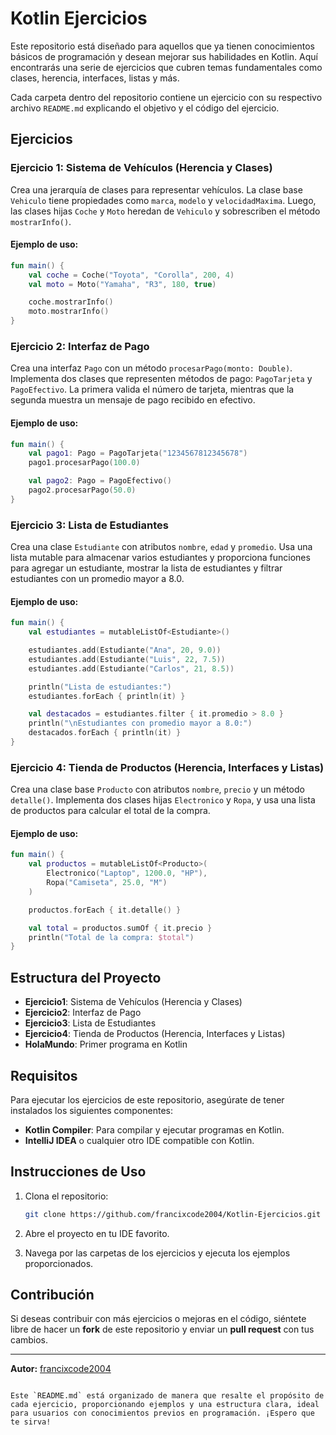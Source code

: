 # Kotlin Ejercicios

Este repositorio está diseñado para aquellos que ya tienen conocimientos básicos de programación y desean mejorar sus habilidades en Kotlin. Aquí encontrarás una serie de ejercicios que cubren temas fundamentales como clases, herencia, interfaces, listas y más.

Cada carpeta dentro del repositorio contiene un ejercicio con su respectivo archivo `README.md` explicando el objetivo y el código del ejercicio.

## Ejercicios

### **Ejercicio 1: Sistema de Vehículos (Herencia y Clases)**

Crea una jerarquía de clases para representar vehículos. La clase base `Vehiculo` tiene propiedades como `marca`, `modelo` y `velocidadMaxima`. Luego, las clases hijas `Coche` y `Moto` heredan de `Vehiculo` y sobrescriben el método `mostrarInfo()`.

#### Ejemplo de uso:
```kotlin
fun main() {
    val coche = Coche("Toyota", "Corolla", 200, 4)
    val moto = Moto("Yamaha", "R3", 180, true)

    coche.mostrarInfo()
    moto.mostrarInfo()
}
```

### **Ejercicio 2: Interfaz de Pago**

Crea una interfaz `Pago` con un método `procesarPago(monto: Double)`. Implementa dos clases que representen métodos de pago: `PagoTarjeta` y `PagoEfectivo`. La primera valida el número de tarjeta, mientras que la segunda muestra un mensaje de pago recibido en efectivo.

#### Ejemplo de uso:
```kotlin
fun main() {
    val pago1: Pago = PagoTarjeta("1234567812345678")
    pago1.procesarPago(100.0)

    val pago2: Pago = PagoEfectivo()
    pago2.procesarPago(50.0)
}
```

### **Ejercicio 3: Lista de Estudiantes**

Crea una clase `Estudiante` con atributos `nombre`, `edad` y `promedio`. Usa una lista mutable para almacenar varios estudiantes y proporciona funciones para agregar un estudiante, mostrar la lista de estudiantes y filtrar estudiantes con un promedio mayor a 8.0.

#### Ejemplo de uso:
```kotlin
fun main() {
    val estudiantes = mutableListOf<Estudiante>()

    estudiantes.add(Estudiante("Ana", 20, 9.0))
    estudiantes.add(Estudiante("Luis", 22, 7.5))
    estudiantes.add(Estudiante("Carlos", 21, 8.5))

    println("Lista de estudiantes:")
    estudiantes.forEach { println(it) }

    val destacados = estudiantes.filter { it.promedio > 8.0 }
    println("\nEstudiantes con promedio mayor a 8.0:")
    destacados.forEach { println(it) }
}
```

### **Ejercicio 4: Tienda de Productos (Herencia, Interfaces y Listas)**

Crea una clase base `Producto` con atributos `nombre`, `precio` y un método `detalle()`. Implementa dos clases hijas `Electronico` y `Ropa`, y usa una lista de productos para calcular el total de la compra.

#### Ejemplo de uso:
```kotlin
fun main() {
    val productos = mutableListOf<Producto>(
        Electronico("Laptop", 1200.0, "HP"),
        Ropa("Camiseta", 25.0, "M")
    )

    productos.forEach { it.detalle() }

    val total = productos.sumOf { it.precio }
    println("Total de la compra: $total")
}
```

## Estructura del Proyecto

- **Ejercicio1**: Sistema de Vehículos (Herencia y Clases)
- **Ejercicio2**: Interfaz de Pago
- **Ejercicio3**: Lista de Estudiantes
- **Ejercicio4**: Tienda de Productos (Herencia, Interfaces y Listas)
- **HolaMundo**: Primer programa en Kotlin

## Requisitos

Para ejecutar los ejercicios de este repositorio, asegúrate de tener instalados los siguientes componentes:

- **Kotlin Compiler**: Para compilar y ejecutar programas en Kotlin.
- **IntelliJ IDEA** o cualquier otro IDE compatible con Kotlin.

## Instrucciones de Uso

1. Clona el repositorio:
   ```bash
   git clone https://github.com/francixcode2004/Kotlin-Ejercicios.git
   ```

2. Abre el proyecto en tu IDE favorito.

3. Navega por las carpetas de los ejercicios y ejecuta los ejemplos proporcionados.

## Contribución

Si deseas contribuir con más ejercicios o mejoras en el código, siéntete libre de hacer un **fork** de este repositorio y enviar un **pull request** con tus cambios.

---

**Autor:** [francixcode2004](https://github.com/francixcode2004)
```

Este `README.md` está organizado de manera que resalte el propósito de cada ejercicio, proporcionando ejemplos y una estructura clara, ideal para usuarios con conocimientos previos en programación. ¡Espero que te sirva!
